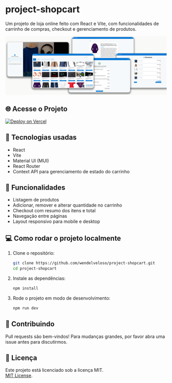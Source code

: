 # project-shopcart

Um projeto de loja online feito com React e Vite, com funcionalidades de carrinho de compras, checkout e gerenciamento de produtos.

![Preview do ShopCart](./public/banner-project-shopcart.png)

## 🌐 Acesse o Projeto

[![Deploy on Vercel](https://img.shields.io/badge/Deploy-Vercel-000?logo=vercel)](https://project-shopcart-self.vercel.app/)



## 🚀 Tecnologias usadas

- React
- Vite
- Material UI (MUI)
- React Router
- Context API para gerenciamento de estado do carrinho

## 🎯 Funcionalidades

- Listagem de produtos
- Adicionar, remover e alterar quantidade no carrinho
- Checkout com resumo dos itens e total
- Navegação entre páginas
- Layout responsivo para mobile e desktop

## 💻 Como rodar o projeto localmente

1. Clone o repositório:

   ```bash
   git clone https://github.com/wendelveloso/project-shopcart.git
   cd project-shopcart

   ```

2. Instale as dependências:

    ```bash
    npm install
    ```

3. Rode o projeto em modo de desenvolvimento:

    ```bash
    npm run dev
    ```

## 🤝 Contribuindo
Pull requests são bem-vindos! Para mudanças grandes, por favor abra uma issue antes para discutirmos.

## 📝 Licença
Este projeto está licenciado sob a licença MIT. 
<br>
[MIT License](./LICENSE).
